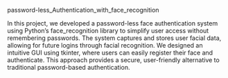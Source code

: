 password-less_Authentication_with_face_recognition

In this project, we developed a password-less face authentication system using Python’s face_recognition library to simplify user access without remembering passwords. The system captures and stores user facial data, allowing for future logins through facial recognition. We designed an intuitive GUI using tkinter, where users can easily register their face and authenticate. This approach provides a secure, user-friendly alternative to traditional password-based authentication.






